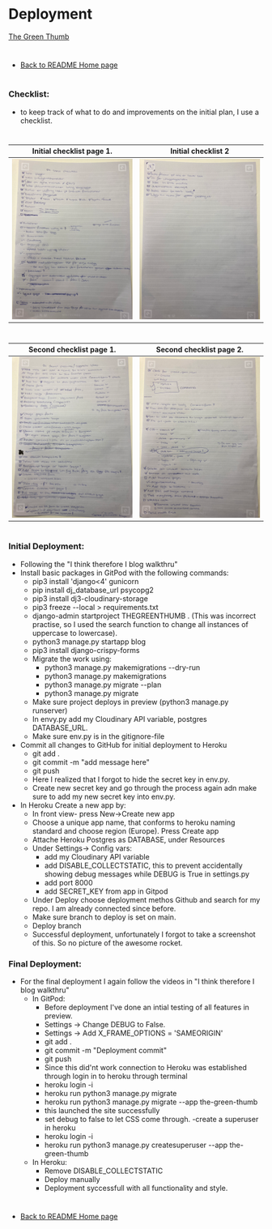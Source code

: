 # Deployment 
[The Green Thumb](https://the-green-thumb.herokuapp.com/)
#
* [Back to README Home page](/README.md)
#

#
### Checklist:
- to keep track of what to do and improvements on the initial plan, I use a checklist.
#
 Initial checklist page 1.                           |  Initial checklist 2
:--------------------------------------------------: | :--------------------------------------------------:
![Initial checklist](/media/initial_check.png)       | ![Initial checklist](/media/initial_check_2.png)
#
 Second checklist page 1.                            | Second checklist page 2.
:--------------------------------------------------: | :--------------------------------------------------:
![Second checklist](/media/second_check.png)       | ![Second checklist](/media/second_check2.png)
#
### Initial Deployment:
- Following the "I think therefore I blog walkthru"
- Install basic packages in GitPod with the following commands:
    - pip3 install 'django<4' gunicorn
    - pip install dj_database_url psycopg2
    - pip3 install dj3-cloudinary-storage
    - pip3 freeze --local > requirements.txt
    - django-admin startproject THEGREENTHUMB . (This was incorrect practise, so I used the search function to change all instances of uppercase to lowercase).
    - python3 manage.py startapp blog
    - pip3 install django-crispy-forms
    - Migrate the work using:
        - python3 manage.py makemigrations --dry-run
        - python3 manage.py makemigrations
        - python3 manage.py migrate --plan
        - python3 manage.py migrate
    - Make sure project deploys in preview (python3 manage.py runserver)
    - In envy.py add my Cloudinary API variable, postgres DATABASE_URL.
    - Make sure env.py is in the gitignore-file
- Commit all changes to GitHub for initial deployment to Heroku
    - git add .
    - git commit -m "add message here"
    - git push
    - Here I realized that I forgot to hide the secret key in env.py.
    - Create new secret key and go through the process again adn make sure to add my new secret key into env.py.
- In Heroku Create a new app by:
   - In front view- press New->Create new app
   - Choose a unique app name, that conforms to heroku naming standard and choose region (Europe). Press Create app
   - Attache Heroku Postgres as DATABASE, under Resources
   - Under Settings-> Config vars: 
        - add my Cloudinary API variable
        - add DISABLE_COLLECTSTATIC, this to prevent accidentally showing debug messages while DEBUG is True in settings.py
        - add port 8000
        - add SECRET_KEY from app in Gitpod
   - Under Deploy choose deployment methos Github and search for my repo. I am already connected since before.
   - Make sure branch to deploy is set on main.
   - Deploy branch
   - Successful deployment, unfortunately I forgot to take a screenshot of this. So no picture of the awesome rocket.
### Final Deployment:
- For the final deployment I again follow the  videos in "I think therefore I blog walkthru"
    - In GitPod:
        - Before deployment I've done an intial testing of all features in preview.
        - Settings -> Change DEBUG to False.
        - Settings -> Add X_FRAME_OPTIONS = 'SAMEORIGIN'
        - git add .
        - git commit -m "Deployment commit"
        - git push
        - Since this did'nt work connection to Heroku was established through login in to heroku through terminal
        - heroku login -i
        - heroku run python3 manage.py migrate
        - heroku run python3 manage.py migrate --app the-green-thumb
        - this launched the site successfully
        - set debug to false to let CSS come through.
        -create a superuser in heroku
        - heroku login -i
        - heroku run python3 manage.py createsuperuser --app the-green-thumb
    - In Heroku:
        - Remove DISABLE_COLLECTSTATIC
        - Deploy manually
        - Deployment syccessfull with all functionality and style.

#
* [Back to README Home page](/README.md)
#